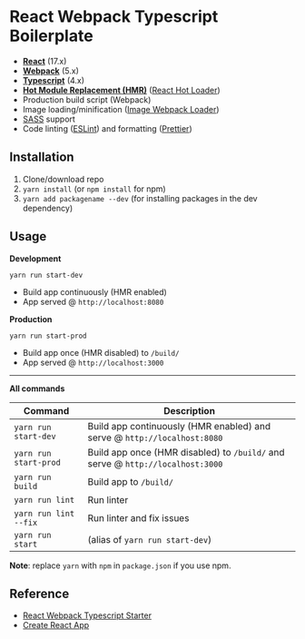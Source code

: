 # React Webpack Typescript Boilerplate

- **[React](https://facebook.github.io/react/)** (17.x)
- **[Webpack](https://webpack.js.org/)** (5.x)
- **[Typescript](https://www.typescriptlang.org/)** (4.x)
- **[Hot Module Replacement (HMR)](https://webpack.js.org/concepts/hot-module-replacement/)** ([React Hot Loader](https://github.com/gaearon/react-hot-loader))
- Production build script (Webpack)
- Image loading/minification ([Image Webpack Loader](https://github.com/tcoopman/image-webpack-loader))
- [SASS](http://sass-lang.com/) support
- Code linting ([ESLint](https://github.com/eslint/eslint)) and formatting ([Prettier](https://github.com/prettier/prettier))

## Installation

1. Clone/download repo
2. `yarn install` (or `npm install` for npm)
3. `yarn add packagename --dev` (for installing packages in the dev dependency)

## Usage

**Development**

`yarn run start-dev`

- Build app continuously (HMR enabled)
- App served @ `http://localhost:8080`

**Production**

`yarn run start-prod`

- Build app once (HMR disabled) to `/build/`
- App served @ `http://localhost:3000`

---

**All commands**

| Command               | Description                                                                    |
| --------------------- | ------------------------------------------------------------------------------ |
| `yarn run start-dev`  | Build app continuously (HMR enabled) and serve @ `http://localhost:8080`       |
| `yarn run start-prod` | Build app once (HMR disabled) to `/build/` and serve @ `http://localhost:3000` |
| `yarn run build`      | Build app to `/build/`                                                         |
| `yarn run lint`       | Run linter                                                                     |
| `yarn run lint --fix` | Run linter and fix issues                                                      |
| `yarn run start`      | (alias of `yarn run start-dev`)                                                |

**Note**: replace `yarn` with `npm` in `package.json` if you use npm.

## Reference

- [React Webpack Typescript Starter](https://github.com/vikpe/react-webpack-typescript-starter)
- [Create React App](https://github.com/facebook/create-react-app)
